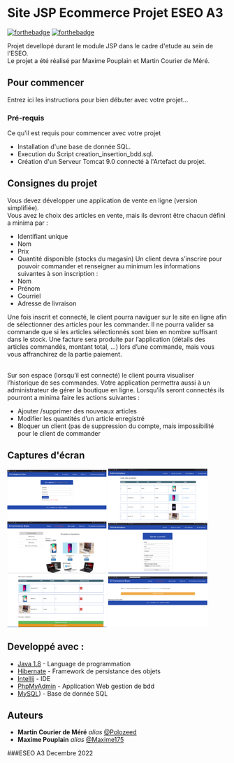 # Site JSP Ecommerce Projet ESEO A3

[![forthebadge](http://forthebadge.com/images/badges/built-with-love.svg)](http://forthebadge.com) 
[![forthebadge](https://forthebadge.com/images/badges/made-with-java.svg)](http://forthebadge.com)

Projet devellopé durant le module JSP dans le cadre d'etude au sein de l'ESEO.
<br>
Le projet a été réalisé par Maxime Pouplain et Martin Courier de Méré.

## Pour commencer

Entrez ici les instructions pour bien débuter avec votre projet...

### Pré-requis

Ce qu'il est requis pour commencer avec votre projet

- Installation d'une base de donnée SQL.
- Execution du Script creation_insertion_bdd.sql.
- Création d'un Serveur Tomcat 9.0 connecté à l'Artefact du projet.

## Consignes du projet

Vous devez développer une application de vente en ligne (version simplifiée).
<br>
Vous avez le choix des articles en vente, mais ils devront être chacun défini a minima par :
<br>
- Identifiant unique
- Nom
- Prix
- Quantité disponible (stocks du magasin)
Un client devra s’inscrire pour pouvoir commander et renseigner au minimum les
informations suivantes à son inscription :
- Nom
- Prénom
- Courriel
- Adresse de livraison

Une fois inscrit et connecté, le client pourra naviguer sur le site en ligne afin de
sélectionner des articles pour les commander. Il ne pourra valider sa commande que si
les articles sélectionnés sont bien en nombre suffisant dans le stock.
Une facture sera produite par l’application (détails des articles commandés, montant
total, …) lors d’une commande, mais vous vous affranchirez de la partie paiement.
<br><br>

Sur son espace (lorsqu’il est connecté) le client pourra visualiser l’historique de ses
commandes.
Votre application permettra aussi à un administrateur de gérer la boutique en ligne.
Lorsqu’ils seront connectés ils pourront a minima faire les actions suivantes :
- Ajouter /supprimer des nouveaux articles
- Modifier les quantités d’un article enregistré
- Bloquer un client (pas de suppression du compte, mais impossibilité pour le client
de commander

## Captures d'écran

<img src="src/main/resources/images/connexion.PNG" width="45%"></img>
<img src="src/main/resources/images/admin.PNG" width="45%"></img>
<img src="src/main/resources/images/perso.PNG" width="45%"></img>
<img src="src/main/resources/images/newproduit.PNG" width="45%"></img>
<img src="src/main/resources/images/commad.PNG" width="45%"></img>
<img src="src/main/resources/images/configurationcommad.PNG" width="45%"></img>

## Developpé avec :


* [Java 1.8](https://www.java.com/fr/) - Language de programmation
* [Hibernate](https://hibernate.org/) -  Framework de persistance des objets
* [Intellij](https://www.jetbrains.com/fr-fr/idea/) -  IDE
* [PhpMyAdmin](https://www.phpmyadmin.net/) - Application Web gestion de bdd
* [MySQL](https://www.mysql.com/fr/)) - Base de donnée SQL




## Auteurs

* **Martin Courier de Méré** _alias_ [@Polozeed](https://github.com/Polozeed/)
* **Maxime Pouplain** _alias_ [@Maxime175](https://github.com/Maxime175)


###ESEO A3 Decembre 2022

